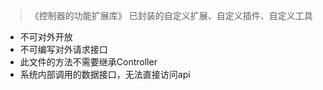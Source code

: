 > 《控制器的功能扩展库》
>已封装的自定义扩展、自定义插件、自定义工具
+ 不可对外开放
+ 不可编写对外请求接口
+ 此文件的方法不需要继承Controller
+ 系统内部调用的数据接口，无法直接访问api
